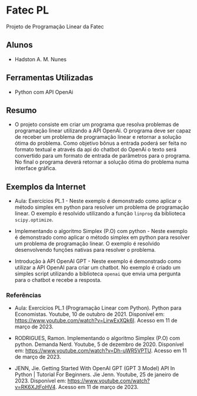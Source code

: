 # Fatec PL
 Projeto de Programação Linear da Fatec

## Alunos

- Hadston A. M. Nunes

## Ferramentas Utilizadas

- Python com API OpenAi

## Resumo

- O projeto consiste em criar um programa que resolva problemas de programação linear utilizando a API OpenAi. O programa deve ser capaz de receber um problema de programação linear e retornar a solução ótima do problema. Como objetivo bônus a entrada poderá ser feita no formato textual e através da api do chatbot do OpenAi o texto será convertido para um formato de entrada de parâmetros para o programa. No final o programa deverá retornar a solução ótima do problema numa interface gráfica.

## Exemplos da Internet

- Aula: Exercícios PL.1 - Neste exemplo é demonstrado como aplicar o método simplex em python para resolver um problema de programação linear. O exemplo é resolvido utilizando a função `linprog` da biblioteca `scipy.optimize`.

- Implementando o algoritmo Simplex (P.O) com python - Neste exemplo é demonstrado como aplicar o método simplex em python para resolver um problema de programação linear. O exemplo é resolvido desenvolvendo funções nativas para resolver o problema.

- Introdução à API OpenAI GPT - Neste exemplo é demonstrado como utilizar a API OpenAI para criar um chatbot. No exemplo é criado um simples script utilizando a biblioteca `openai` que envia uma pergunta para o chatbot e recebe a resposta. 

### Referências

- Aula: Exercícios PL.1 (Programação Linear com Python). Python para Economistas. Youtube, 10 de outubro de 2021. Disponível em: https://www.youtube.com/watch?v=LirwExXQk6I. Acesso em 11 de março de 2023.

- RODRIGUES, Ramon. Implementando o algoritmo Simplex (P.O) com python. Demanda Nerd. Youtube, 5 de dezembro de 2020. Disponível em: https://www.youtube.com/watch?v=Dh-uWR5VPTU. Acesso em 11 de março de 2023.

- JENN, Jie. Getting Started With OpenAI GPT (GPT 3 Model) API In Python | Tutorial For Beginners. Jie Jenn. Youtube, 25 de janeiro de 2023. Disponível em: https://www.youtube.com/watch?v=RK6XJtFoHV4. Acesso em 11 de março de 2023.
